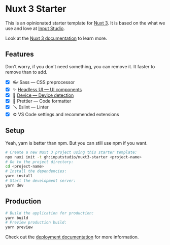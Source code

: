# Nuxt 3 Starter

This is an opinionated starter template for [Nuxt 3](https://nuxt.com). It is based on the what we use and love at [Input Studio](https://inputstudio.co).

Look at the [Nuxt 3 documentation](https://nuxt.com/docs/getting-started/introduction) to learn more.

## Features

Don't worry, if you don't need something, you can remove it. It faster to remove than to add.

- [x] 👓 Sass — CSS preprocessor
- [x] ✨ [Headless UI — UI components](https://headlessui.dev)
- [x] 📱 [Device — Device detection](https://nuxt.com/modules/device)
- [x] 🧹 Prettier — Code formatter
- [x] 🪛 Eslint — Linter
- [x] ⚙️ VS Code settings and recommended extensions

## Setup

Yeah, yarn is better than npm. But you can still use npm if you want.

```bash
# Create a new Nuxt 3 project using this starter template:
npx nuxi init -t gh:inputstudio/nuxt3-starter <project-name>
# Go to the project directory:
cd <project-name>
# Install the dependencies:
yarn install
# Start the development server:
yarn dev
```

## Production

```bash
# Build the application for production:
yarn build
# Preview production build:
yarn preview
```

Check out the [deployment documentation](https://nuxt.com/docs/getting-started/deployment) for more information.
